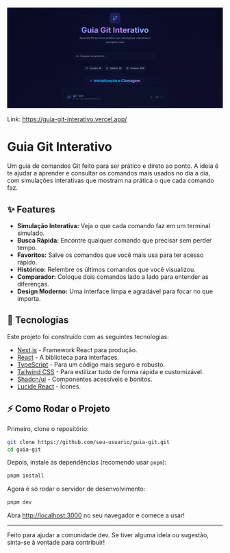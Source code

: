 <!-- PORTFOLIO-FEATURED
title: Guia Git Interativo
description: Guia de comandos Git com simulações interativas para aprender e consultar de forma prática. Possui busca rápida, favoritos, comparador de comandos e exemplos reais para facilitar o entendimento.
technologies: Next.js, React, TypeScript, Tailwind CSS, Shadcn/ui
demo: https://guia-git-interativo.vercel.app/
highlight: true
image: ./public/foto.png
-->

<p align="center">
  <img src="./public/foto.png" alt="Capa do projeto" width="1200">
</p>

Link: https://guia-git-interativo.vercel.app/

# Guia Git Interativo

Um guia de comandos Git feito para ser prático e direto ao ponto. A ideia é te ajudar a aprender e consultar os comandos mais usados no dia a dia, com simulações interativas que mostram na prática o que cada comando faz.

## ✨ Features

- **Simulação Interativa:** Veja o que cada comando faz em um terminal simulado.
- **Busca Rápida:** Encontre qualquer comando que precisar sem perder tempo.
- **Favoritos:** Salve os comandos que você mais usa para ter acesso rápido.
- **Histórico:** Relembre os últimos comandos que você visualizou.
- **Comparador:** Coloque dois comandos lado a lado para entender as diferenças.
- **Design Moderno:** Uma interface limpa e agradável para focar no que importa.

## 🚀 Tecnologias

Este projeto foi construído com as seguintes tecnologias:

- [Next.js](https://nextjs.org/) - Framework React para produção.
- [React](https://react.dev/) - A biblioteca para interfaces.
- [TypeScript](https://www.typescriptlang.org/) - Para um código mais seguro e robusto.
- [Tailwind CSS](https://tailwindcss.com/) - Para estilizar tudo de forma rápida e customizável.
- [Shadcn/ui](https://ui.shadcn.com/) - Componentes acessíveis e bonitos.
- [Lucide React](https://lucide.dev/) - Ícones.

## ⚡ Como Rodar o Projeto

Primeiro, clone o repositório:

```bash
git clone https://github.com/seu-usuario/guia-git.git
cd guia-git
```

Depois, instale as dependências (recomendo usar `pnpm`):

```bash
pnpm install
```

Agora é só rodar o servidor de desenvolvimento:

```bash
pnpm dev
```

Abra [http://localhost:3000](http://localhost:3000) no seu navegador e comece a usar!

---

Feito para ajudar a comunidade dev. Se tiver alguma ideia ou sugestão, sinta-se à vontade para contribuir!
